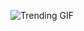 ![Trending GIF](https://media4.giphy.com/media/v1.Y2lkPThiYjIxNzcybWRiYWF1ejc2c3E5dmVybXZlMWI0eTRxcmd1YTM3am5rNjA3anRicyZlcD12MV9naWZzX3NlYXJjaCZjdD1n/bGgsc5mWoryfgKBx1u/giphy.gif)
